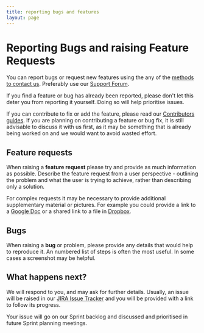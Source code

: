 ```yaml
---
title: reporting bugs and features
layout: page
---
```


# Reporting Bugs and raising Feature Requests

You can report bugs or request new features using the any of the [methods to contact us](/contacting-us.html). Preferably use our [Support Forum](http://fair-dom.org/support).

If you find a feature or bug has already been reported, please don't let this deter you from reporting it yourself. Doing so will help prioritise issues.

If you can contribute to fix or add the feature, please read our [Contributors guides](/contributing.html). If you are planning on contributing a feature or bug fix, it is still
advisable to discuss it with us first, as it may be something that is already being worked on and we would want to avoid wasted effort.

## Feature requests

When raising a **feature request** please try and provide as much information as possible. Describe the feature request from
a user perspective - outlining the problem and what the user is trying to achieve, rather than describing only a solution.

For complex requests it may be necessary to provide additional supplementary material or pictures. For example you could provide a link to a [Google Doc](https://www.google.co.uk/docs/about/) or a shared link to a file in [Dropbox](https://www.dropbox.com/).

## Bugs

When raising a **bug** or problem, please provide any details that would help to reproduce it. An numbered list of steps is often the most useful. In some cases a screenshot may be helpful.


## What happens next?

We will respond to you, and may ask for further details. Usually, an issue will be raised in our [JIRA Issue Tracker](http://fair-dom.org/issues) and you will be provided
with a link to follow its progress.

Your issue will go on our Sprint backlog and discussed and prioritised in future Sprint planning meetings.
